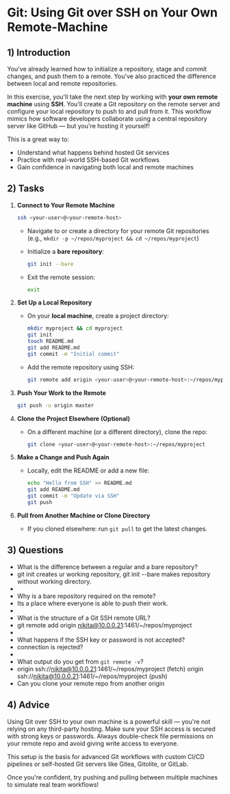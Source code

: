 <!---
{
  "depends_on": ["https://github.com/STEMgraph/474307f2-a30c-4639-9379-298bf1a4c00b"],
  "author": "Stephan Bökelmann",
  "first_used": "2025-04-01",
  "keywords": ["git", "ssh", "remote", "repository"]
}
--->

# Git: Using Git over SSH on Your Own Remote-Machine

## 1) Introduction

You've already learned how to initialize a repository, stage and commit changes, and push them to a remote. You've also practiced the difference between local and remote repositories.

In this exercise, you'll take the next step by working with **your own remote machine** using **SSH**. You'll create a Git repository on the remote server and configure your local repository to push to and pull from it. This workflow mimics how software developers collaborate using a central repository server like GitHub — but you're hosting it yourself!

This is a great way to:

- Understand what happens behind hosted Git services
- Practice with real-world SSH-based Git workflows
- Gain confidence in navigating both local and remote machines

## 2) Tasks

1. **Connect to Your Remote Machine**

   ```bash
   ssh <your-user>@<your-remote-host>
   ```

   - Navigate to or create a directory for your remote Git repositories (e.g., `mkdir -p ~/repos/myproject && cd ~/repos/myproject`)
   - Initialize a **bare repository**:

     ```bash
     git init --bare
     ```

   - Exit the remote session:

     ```bash
     exit
     ```

2. **Set Up a Local Repository**

   - On your **local machine**, create a project directory:

     ```bash
     mkdir myproject && cd myproject
     git init
     touch README.md
     git add README.md
     git commit -m "Initial commit"
     ```

   - Add the remote repository using SSH:

     ```bash
     git remote add origin <your-user>@<your-remote-host>:~/repos/myproject
     ```

3. **Push Your Work to the Remote**

   ```bash
   git push -u origin master
   ```

4. **Clone the Project Elsewhere (Optional)**

   - On a different machine (or a different directory), clone the repo:

     ```bash
     git clone <your-user>@<your-remote-host>:~/repos/myproject
     ```

5. **Make a Change and Push Again**

   - Locally, edit the README or add a new file:

     ```bash
     echo "Hello from SSH" >> README.md
     git add README.md
     git commit -m "Update via SSH"
     git push
     ```

6. **Pull from Another Machine or Clone Directory**

   - If you cloned elsewhere: run `git pull` to get the latest changes.

## 3) Questions

- What is the difference between a regular and a bare repository?
- git init creates ur working repository, git init --bare makes repository without working directory.
- 
- Why is a bare repository required on the remote?
- Its a place where everyone is able to push their work.
- 
- What is the structure of a Git SSH remote URL?
- git remote add origin nikita@10.0.0.21:1461/~/repos/myproject
- 
- What happens if the SSH key or password is not accepted?
- connection is rejected?
- 
- What output do you get from `git remote -v`?
- origin  ssh://nikita@10.0.0.21:1461/~/repos/myproject (fetch)
origin  ssh://nikita@10.0.0.21:1461/~/repos/myproject (push)
- Can you clone your remote repo from another origin
  

## 4) Advice

Using Git over SSH to your own machine is a powerful skill — you're not relying on any third-party hosting. Make sure your SSH access is secured with strong keys or passwords. Always double-check file permissions on your remote repo and avoid giving write access to everyone.

This setup is the basis for advanced Git workflows with custom CI/CD pipelines or self-hosted Git servers like Gitea, Gitolite, or GitLab.

Once you're confident, try pushing and pulling between multiple machines to simulate real team workflows!

